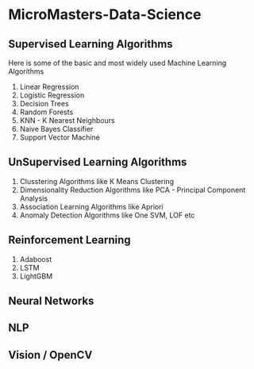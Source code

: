 ﻿# MicroMasters-Data-Science

## Supervised Learning Algorithms 
Here is some of the basic and most widely used Machine Learning Algorithms 
1. Linear Regression
2. Logistic Regression
3. Decision Trees
4. Random Forests
5. KNN - K Nearest Neighbours
6. Naive Bayes Classifier
7. Support Vector Machine

## UnSupervised Learning Algorithms
1. Clusstering Algorithms like K Means Clustering
2. Dimensionality Reduction Algorithms like PCA - Principal Component Analysis 
3. Association Learning Algorithms like Apriori
4. Anomaly Detection Algorithms like One SVM, LOF etc
 
## Reinforcement Learning 
1. Adaboost
2. LSTM
3. LightGBM

## Neural Networks

## NLP

## Vision / OpenCV
